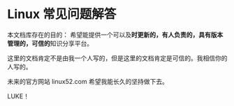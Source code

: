 Linux 常见问题解答
==========

本文档库存在的目的：
希望能提供一个可以及**时更新的，有人负责的，具有版本管理的，可信的**知识分享平台。

这里的文档肯定不是由我一个人写的，但是这里的文档肯定是可信的。我相信你的人写的。

未来的官方网站 linux52.com
希望我能长久的坚持做下去。

LUKE！
